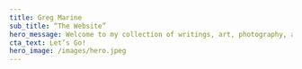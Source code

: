 ```yaml
---
title: Greg Marine
sub_title: “The Website”
hero_message: Welcome to my collection of writings, art, photography, and recipes!
cta_text: Let’s Go!
hero_image: /images/hero.jpeg
---
```

